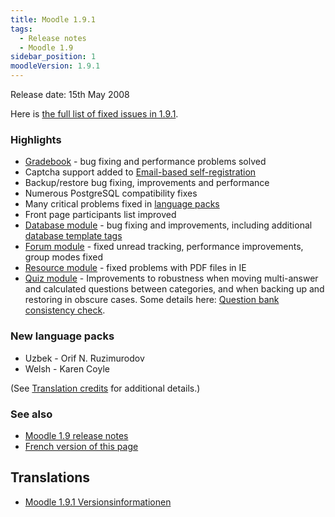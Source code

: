 ```yaml
---
title: Moodle 1.9.1
tags:
  - Release notes
  - Moodle 1.9
sidebar_position: 1
moodleVersion: 1.9.1
---
```

Release date: 15th May 2008

Here is [the full list of fixed issues in 1.9.1](http://tracker.moodle.org/secure/ReleaseNote.jspa?version=10240&styleName=Html&projectId=10011).

### Highlights

- [Gradebook](https://docs.moodle.org/dev/Grades) - bug fixing and performance problems solved
- Captcha support added to [Email-based self-registration](https://docs.moodle.org/en/Email-based_self-registration)
- Backup/restore bug fixing, improvements and performance
- Numerous PostgreSQL compatibility fixes
- Many critical problems fixed in [language packs](https://docs.moodle.org/en/Language_packs)
- Front page participants list improved
- [Database module](https://docs.moodle.org/en/Database_module) - bug fixing and improvements, including additional [database template tags](https://docs.moodle.org/en/Database_templates)
- [Forum module](https://docs.moodle.org/en/Forum_module) - fixed unread tracking, performance improvements, group modes fixed
- [Resource module](https://docs.moodle.org/dev/Resources) - fixed problems with PDF files in IE
- [Quiz module](https://docs.moodle.org/en/Quiz_module) - Improvements to robustness when moving multi-answer and calculated questions between categories, and when backing up and restoring in obscure cases. Some details here: [Question bank consistency check](https://docs.moodle.org/dev/Question_bank_consistency_check).

### New language packs

- Uzbek - Orif N. Ruzimurodov
- Welsh - Karen Coyle

(See [Translation credits](https://docs.moodle.org/en/Translation_credits) for additional details.)

### See also

- [Moodle 1.9 release notes](/general/releases/1.9)
- [French version of this page](https://docs.moodle.org/19/fr/Notes_de_mise_à_jour_de_Moodle_1.9.1)

## Translations

- [Moodle 1.9.1 Versionsinformationen](https://docs.moodle.org/de/Moodle_1.9.1_Versionsinformationen)
